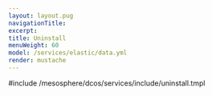 ```yaml
---
layout: layout.pug
navigationTitle:
excerpt:
title: Uninstall
menuWeight: 60
model: /services/elastic/data.yml
render: mustache
---
```


#include /mesosphere/dcos/services/include/uninstall.tmpl
